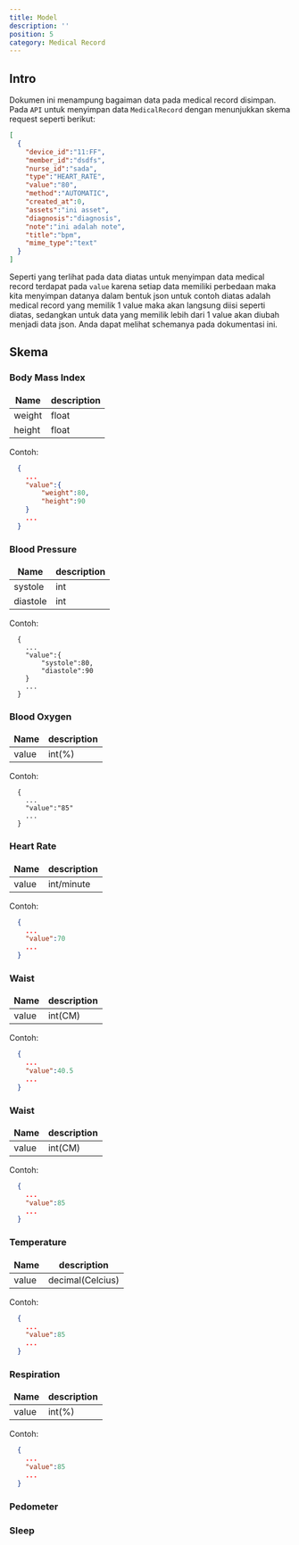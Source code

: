 ```yaml
---
title: Model
description: ''
position: 5 
category: Medical Record
---
```

<style>
td, th {
   border: none!important;
}
.prose thead{
    border-bottom-width: 0px !important;
}
</style>

## Intro
Dokumen ini menampung bagaiman data pada medical record disimpan. Pada `API` untuk menyimpan data `MedicalRecord` dengan menunjukkan skema request seperti berikut:
```json
[
  {
    "device_id":"11:FF",
    "member_id":"dsdfs",
    "nurse_id":"sada",
    "type":"HEART_RATE",
    "value":"80",
    "method":"AUTOMATIC",
    "created_at":0,
    "assets":"ini asset",
    "diagnosis":"diagnosis",
    "note":"ini adalah note",
    "title":"bpm",
    "mime_type":"text"
  }
]
```
Seperti yang terlihat pada data diatas untuk menyimpan data medical record terdapat pada `value` karena setiap data memiliki perbedaan maka kita menyimpan datanya dalam bentuk json untuk contoh diatas adalah medical record yang memilik 1 value maka akan langsung diisi seperti diatas, sedangkan untuk data yang memilik lebih dari 1 value akan diubah menjadi data json. Anda dapat melihat schemanya pada dokumentasi ini.

## Skema

### Body Mass Index

| Name       | description |
|------------|-------------|
| weight   |   float         |
| height  |     float        |

Contoh:
```json
  {
    ...
    "value":{
        "weight":80,
        "height":90
    }
    ...
  }
```

### Blood Pressure

| Name       | description |
|------------|-------------|
| systole   |   int          |
| diastole  |     int        |

Contoh:
```json5
  {
    ...
    "value":{
        "systole":80,
        "diastole":90
    }
    ...
  }
```

### Blood Oxygen

| Name       | description |
|------------|-------------|
| value   |   int(%)          |

Contoh:
```json5
  {
    ...
    "value":"85"
    ...
  }
```

### Heart Rate

| Name       | description |
|------------|-------------|
| value   |   int/minute         |

Contoh:
```json
  {
    ...
    "value":70
    ...
  }
```

### Waist

| Name       | description |
|------------|-------------|
| value   |   int(CM)          |

Contoh:
```json
  {
    ...
    "value":40.5
    ...
  }
```

### Waist

| Name       | description |
|------------|-------------|
| value   |   int(CM)         |

Contoh:
```json
  {
    ...
    "value":85
    ...
  }
```

### Temperature

| Name       | description |
|------------|-------------|
| value   |   decimal(Celcius)          |

Contoh:
```json
  {
    ...
    "value":85
    ...
  }
```

### Respiration

| Name       | description |
|------------|-------------|
| value   |   int(%)          |

Contoh:
```json
  {
    ...
    "value":85
    ...
  }
```

### Pedometer

### Sleep 